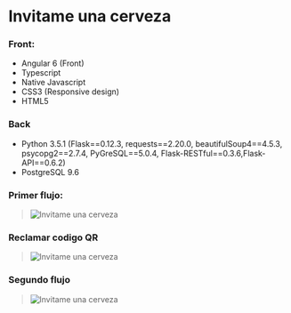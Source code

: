 # Invitame una cerveza

### Front:

* Angular 6 (Front)
* Typescript
* Native Javascript
* CSS3 (Responsive design)
* HTML5

### Back

* Python 3.5.1 (Flask==0.12.3, requests==2.20.0, beautifulSoup4==4.5.3, psycopg2==2.7.4, PyGreSQL==5.0.4, Flask-RESTful==0.3.6,Flask-API==0.6.2)
* PostgreSQL 9.6

### Primer flujo:

> ![Invitame una cerveza](/raw/gifs/primer_flujo.gif)

### Reclamar codigo QR

> ![Invitame una cerveza](/raw/gifs/qr.gif)

### Segundo flujo

> ![Invitame una cerveza](/raw/gifs/segundo_flujo.gif)

